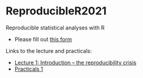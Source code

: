 # ReproducibleR2021

Reproducible statistical analyses with R

 * Please fill out [this form](https://forms.gle/JddkTzjZDc2jbxPs8)

Links to the lecture and practicals:

 * [Lecture 1: Introduction – the reproducibility crisis](https://january3.github.io/ReproducibleR2021/Lectures/lecture_01_110521/weiner_reproducible_R_01.html)
 * [Practicals 1](https://january3.github.io/ReproducibleR2021/Practicals/practicals_01/weiner_reproducible_R_practicals_01.html)
